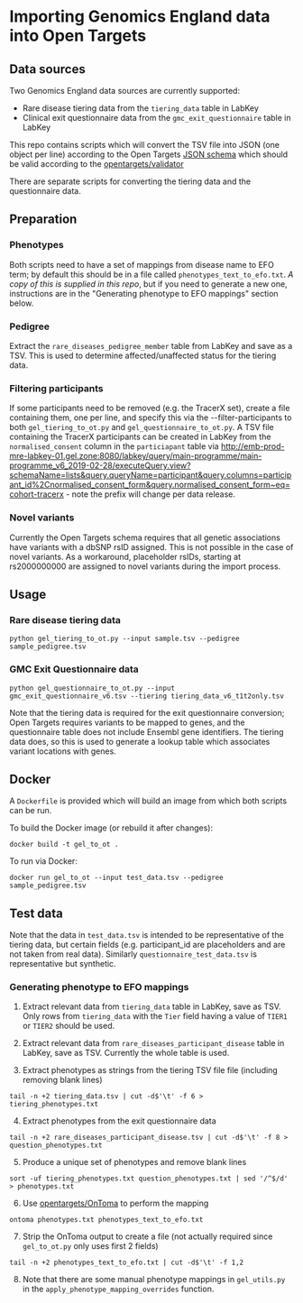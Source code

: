 # Importing Genomics England data into Open Targets

## Data sources

Two Genomics England data sources are currently supported:
 * Rare disease tiering data from the `tiering_data` table in LabKey
 * Clinical exit questionnaire data from the `gmc_exit_questionnaire` table in LabKey
 
This repo contains scripts which will convert the TSV file into JSON (one object per line) according to the Open Targets [JSON schema](https://github.com/opentargets/json_schema) which should be valid according to the [opentargets/validator](https://github.com/opentargets/validator)

There are separate scripts for converting the tiering data and the questionnaire data.

## Preparation

### Phenotypes

Both scripts need to have a set of mappings from disease name to EFO term; by default this should be in a file called `phenotypes_text_to_efo.txt`. _A copy of this is supplied in this repo_, but if you need to generate a new one, instructions are in the "Generating phenotype to EFO mappings" section below.

### Pedigree

Extract the `rare_diseases_pedigree_member` table from LabKey and save as a TSV. This is used to determine affected/unaffected status for the tiering data.

### Filtering participants

If some participants need to be removed (e.g. the TracerX set), create a file containing them, one per line, and specify this via the --filter-participants to both `gel_tiering_to_ot.py` and `gel_questionnaire_to_ot.py`. 
A TSV file containing the TracerX participants can be created in LabKey from the `normalised_consent` column in the `particiapant` table via http://emb-prod-mre-labkey-01.gel.zone:8080/labkey/query/main-programme/main-programme_v6_2019-02-28/executeQuery.view?schemaName=lists&query.queryName=participant&query.columns=participant_id%2Cnormalised_consent_form&query.normalised_consent_form~eq=cohort-tracerx - note the prefix will change per data release.

### Novel variants

Currently the Open Targets schema requires that all genetic associations have variants with a dbSNP rsID assigned. This is not possible in the case of novel variants. As a workaround, placeholder rsIDs, starting at rs2000000000 are assigned to novel variants during the import process.

## Usage

### Rare disease tiering data

`python gel_tiering_to_ot.py --input sample.tsv --pedigree sample_pedigree.tsv`

### GMC Exit Questionnaire data

`python gel_questionnaire_to_ot.py --input gmc_exit_questionnaire_v6.tsv --tiering tiering_data_v6_t1t2only.tsv`

Note that the tiering data is required for the exit questionnaire conversion; Open Targets requires variants to be mapped to genes, and the questionnaire table does not include Ensembl gene identifiers. The tiering data does, so this is used to generate a lookup table which associates variant locations with genes.

## Docker

A `Dockerfile` is provided which will build an image from which both scripts can be run.

To build the Docker image (or rebuild it after changes):

`docker build -t gel_to_ot .`

To run via Docker:

`docker run gel_to_ot --input test_data.tsv --pedigree sample_pedigree.tsv`


## Test data

Note that the data in `test_data.tsv` is intended to be representative of the tiering data, but certain fields (e.g. participant_id are placeholders and are not taken from real data). Similarly `questionnaire_test_data.tsv` is representative but synthetic.

### Generating phenotype to EFO mappings

1. Extract relevant data from `tiering_data` table in LabKey, save as TSV. Only rows from `tiering_data` with the `Tier` field having a value of `TIER1` or `TIER2` should be used.

2. Extract relevant data from `rare_diseases_participant_disease` table in LabKey, save as TSV. Currently the whole table is used.

3. Extract phenotypes as strings from the tiering TSV file file (including removing blank lines)

`tail -n +2 tiering_data.tsv | cut -d$'\t' -f 6 > tiering_phenotypes.txt`

4. Extract phenotypes from the exit questionnaire data

`tail -n +2 rare_diseases_participant_disease.tsv | cut -d$'\t' -f 8 > question_phenotypes.txt`

5. Produce a unique set of phenotypes and remove blank lines

`sort -uf tiering_phenotypes.txt question_phenotypes.txt | sed '/^$/d' > phenotypes.txt`

6. Use [opentargets/OnToma](https://github.com/opentargets/OnToma) to perform the mapping

`ontoma phenotypes.txt phenotypes_text_to_efo.txt`  

7. Strip the OnToma output to create a file (not actually required since `gel_to_ot.py` only uses first 2 fields)

`tail -n +2 phenotypes_text_to_efo.txt | cut -d$'\t' -f 1,2`

8. Note that there are some manual phenotype mappings in `gel_utils.py` in the `apply_phenotype_mapping_overrides` function.
